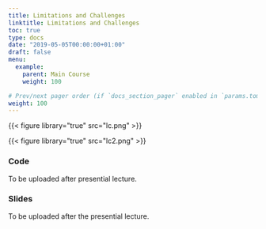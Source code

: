 ```yaml
---
title: Limitations and Challenges
linktitle: Limitations and Challenges
toc: true
type: docs
date: "2019-05-05T00:00:00+01:00"
draft: false
menu:
  example:
    parent: Main Course
    weight: 100

# Prev/next pager order (if `docs_section_pager` enabled in `params.toml`)
weight: 100
---
```


{{< figure library="true" src="lc.png" >}}

{{< figure library="true" src="lc2.png" >}}

### Code

To be uploaded after presential lecture.

### Slides

To be uploaded after the presential lecture.
